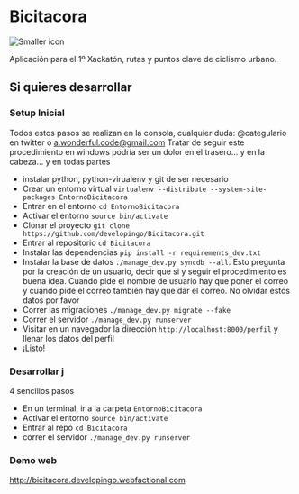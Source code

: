 Bicitacora
=======



 ![Smaller icon](http://medioyforma.info/teca/bicichico.png "Bicitacora")


Aplicación para el 1º Xackatón, rutas y puntos clave de ciclismo urbano.

## Si quieres desarrollar

### Setup Inicial

Todos estos pasos se realizan en la consola, cualquier duda: @categulario en twitter o a.wonderful.code@gmail.com
Tratar de seguir este procedimiento en windows podría ser un dolor en el trasero... y en la cabeza... y en todas partes

* instalar python, python-virualenv y git de ser necesario
* Crear un entorno virtual `virtualenv --distribute --system-site-packages EntornoBicitacora`
* Entrar en el entorno `cd EntornoBicitacora`
* Activar el entorno `source bin/activate`
* Clonar el proyecto `git clone https://github.com/developingo/Bicitacora.git`
* Entrar al repositorio `cd Bicitacora`
* Instalar las dependencias `pip install -r requirements_dev.txt`
* Instalar la base de datos `./manage_dev.py syncdb --all`.
	Esto pregunta por la creación de un usuario, decir que si y seguir el procedimiento es buena idea. Cuando pide el nombre de usuario hay que poner el correo
	y cuando pide el correo también hay que dar el correo. No olvidar estos datos por favor
* Correr las migraciones `./manage_dev.py migrate --fake`
* Correr el servidor `./manage_dev.py runserver`
* Visitar en un navegador la dirección `http://localhost:8000/perfil` y llenar los datos del perfil
* ¡Listo!

### Desarrollar j

4 sencillos pasos

* En un terminal, ir a la carpeta `EntornoBicitacora`
* Activar el entorno `source bin/activate`
* Entrar al repo `cd Bicitacora`
* correr el servidor `./manage_dev.py runserver`

### Demo web

<http://bicitacora.developingo.webfactional.com>

